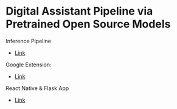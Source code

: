 # Digital Assistant Pipeline via Pretrained Open Source Models

Inference Pipeline
* [Link](https://github.com/kevbuh/jarvis/blob/main/jarvis/gpt2.py)

Google Extension:
* [Link](https://github.com/kevbuh/lookup)

React Native & Flask App
* [Link](https://github.com/kevbuh/audiogpt)
